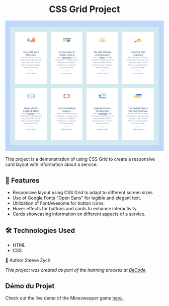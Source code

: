 <h1 align="center">CSS Grid Project</h1>

<p align="center">
  <img src="./img/screenshot.png" alt="Project Preview">
</p>

This project is a demonstration of using CSS Grid to create a responsive card layout with information about a service.

## 🚀 Features

- Responsive layout using CSS Grid to adapt to different screen sizes.
- Use of Google Fonts "Open Sans" for legible and elegant text.
- Utilization of FontAwesome for button icons.
- Hover effects for buttons and cards to enhance interactivity.
- Cards showcasing information on different aspects of a service.

## 🛠️ Technologies Used

- HTML
- CSS

👤 Author
Steeve Zych

*This project was created as part of the learning process at [BeCode](https://becode.org/).*

## Démo du Projet

Check out the live demo of the Minesweeper game [here.](https://64d8e407faf3191eee5eecc7--frabjous-otter-f1513d.netlify.app/)
